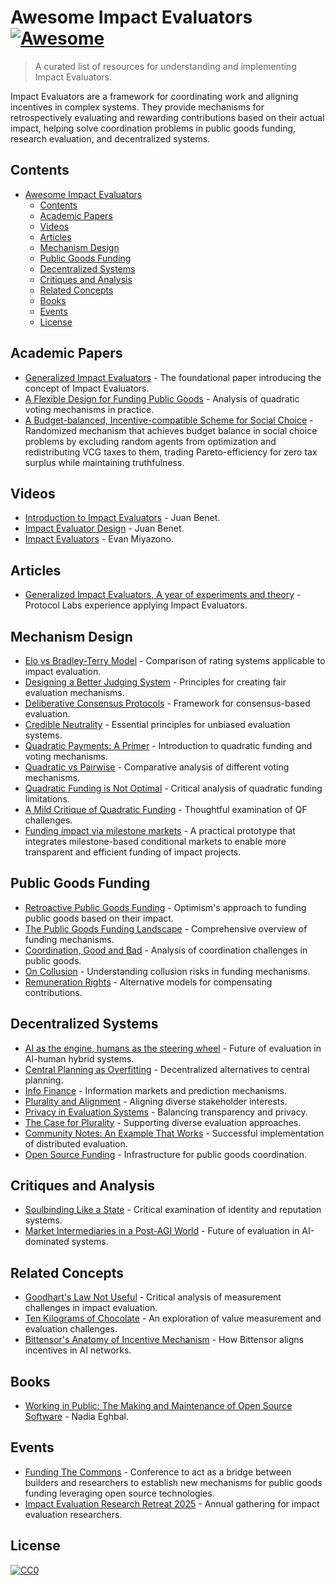 # Awesome Impact Evaluators [![Awesome](https://awesome.re/badge-flat2.svg)](https://awesome.re)

> A curated list of resources for understanding and implementing Impact Evaluators.

Impact Evaluators are a framework for coordinating work and aligning incentives in complex systems. They provide mechanisms for retrospectively evaluating and rewarding contributions based on their actual impact, helping solve coordination problems in public goods funding, research evaluation, and decentralized systems.

## Contents

- [Awesome Impact Evaluators ](#awesome-impact-evaluators-)
  - [Contents](#contents)
  - [Academic Papers](#academic-papers)
  - [Videos](#videos)
  - [Articles](#articles)
  - [Mechanism Design](#mechanism-design)
  - [Public Goods Funding](#public-goods-funding)
  - [Decentralized Systems](#decentralized-systems)
  - [Critiques and Analysis](#critiques-and-analysis)
  - [Related Concepts](#related-concepts)
  - [Books](#books)
  - [Events](#events)
  - [License](#license)

## Academic Papers

- [Generalized Impact Evaluators](https://research.protocol.ai/publications/generalized-impact-evaluators/ngwhitepaper2.pdf) - The foundational paper introducing the concept of Impact Evaluators.
- [A Flexible Design for Funding Public Goods](https://arxiv.org/pdf/1809.06421) - Analysis of quadratic voting mechanisms in practice.
- [A Budget-balanced, Incentive-compatible Scheme for Social Choice](https://infoscience.epfl.ch/server/api/core/bitstreams/e929c9a6-d7d4-453b-a200-20ad93b64052/content) - Randomized mechanism that achieves budget balance in social choice problems by excluding random agents from optimization and redistributing VCG taxes to them, trading Pareto-efficiency for zero tax surplus while maintaining truthfulness.

## Videos

- [Introduction to Impact Evaluators](https://youtu.be/TdDHWv00Z4E) - Juan Benet.
- [Impact Evaluator Design](https://youtu.be/1soPQ31ZHkQ) - Juan Benet.
- [Impact Evaluators](https://youtu.be/dpLtrugjfMc) - Evan Miyazono.

## Articles

- [Generalized Impact Evaluators, A year of experiments and theory](https://research.protocol.ai/blog/2023/generalized-impact-evaluators-a-year-of-experiments-and-theory/) - Protocol Labs experience applying Impact Evaluators.

## Mechanism Design

- [Elo vs Bradley-Terry Model](https://www.keiruaprod.fr/blog/2021/06/02/elo-vs-bradley-terry-model.html) - Comparison of rating systems applicable to impact evaluation.
- [Designing a Better Judging System](https://anishathalye.com/designing-a-better-judging-system/) - Principles for creating fair evaluation mechanisms.
- [Deliberative Consensus Protocols](https://jonathanwarden.com/deliberative-consensus-protocols/) - Framework for consensus-based evaluation.
- [Credible Neutrality](https://balajis.com/p/credible-neutrality) - Essential principles for unbiased evaluation systems.
- [Quadratic Payments: A Primer](https://vitalik.eth.limo/general/2019/12/07/quadratic.html) - Introduction to quadratic funding and voting mechanisms.
- [Quadratic vs Pairwise](https://blog.zaratan.world/p/quadratic-v-pairwise) - Comparative analysis of different voting mechanisms.
- [Quadratic Funding is Not Optimal](https://jonathanwarden.com/quadratic-funding-is-not-optimal/) - Critical analysis of quadratic funding limitations.
- [A Mild Critique of Quadratic Funding](https://kronosapiens.github.io/blog/2019/12/13/mild-critique-qf.html) - Thoughtful examination of QF challenges.
- [Funding impact via milestone markets](https://docs.fileverse.io/0x0D97273dee4D1010321f9eBa2e9eaB135C17D6dE/0#key=5GgcacTDy2h1QwWV9vJqGD-YzwomzuIOueMACpjghbJLxfG3ZqbWl1qDC1Le04uR) - A practical prototype that integrates milestone-based conditional markets to enable more transparent and efficient funding of impact projects.

## Public Goods Funding

- [Retroactive Public Goods Funding](https://medium.com/ethereum-optimism/retroactive-public-goods-funding-33c9b7d00f0c) - Optimism's approach to funding public goods based on their impact.
- [The Public Goods Funding Landscape](https://splittinginfinity.substack.com/p/the-public-goods-funding-landscape) - Comprehensive overview of funding mechanisms.
- [Coordination, Good and Bad](https://vitalik.eth.limo/general/2020/09/11/coordination.html) - Analysis of coordination challenges in public goods.
- [On Collusion](https://vitalik.eth.limo/general/2019/04/03/collusion.html) - Understanding collusion risks in funding mechanisms.
- [Remuneration Rights](https://openrevolution.net/remuneration-rights) - Alternative models for compensating contributions.

## Decentralized Systems

- [AI as the engine, humans as the steering wheel](https://vitalik.eth.limo/general/2025/02/28/aihumans.html) - Future of evaluation in AI-human hybrid systems.
- [Central Planning as Overfitting](https://vitalik.eth.limo/general/2018/11/25/central_planning.html) - Decentralized alternatives to central planning.
- [Info Finance](https://vitalik.eth.limo/general/2024/11/09/infofinance.html) - Information markets and prediction mechanisms.
- [Plurality and Alignment](https://vitalik.eth.limo/general/2024/09/28/alignment.html) - Aligning diverse stakeholder interests.
- [Privacy in Evaluation Systems](https://vitalik.eth.limo/general/2025/04/14/privacy.html) - Balancing transparency and privacy.
- [The Case for Plurality](https://vitalik.eth.limo/general/2024/08/21/plurality.html) - Supporting diverse evaluation approaches.
- [Community Notes: An Example That Works](https://vitalik.eth.limo/general/2023/08/16/communitynotes.html) - Successful implementation of distributed evaluation.
- [Open Source Funding](https://vitalik.eth.limo/general/2025/03/29/pubos.html) - Infrastructure for public goods coordination.

## Critiques and Analysis

- [Soulbinding Like a State](https://newsletter.squishy.computer/p/soulbinding-like-a-state) - Critical examination of identity and reputation systems.
- [Market Intermediaries in a Post-AGI World](https://meaningalignment.substack.com/p/market-intermediaries-a-post-agi) - Future of evaluation in AI-dominated systems.

## Related Concepts

- [Goodhart's Law Not Useful](https://commoncog.com/goodharts-law-not-useful/) - Critical analysis of measurement challenges in impact evaluation.
- [Ten Kilograms of Chocolate](https://medium.com/@florian_32814/ten-kilograms-of-chocolate-75c4fa3492b6) - An exploration of value measurement and evaluation challenges.
- [Bittensor's Anatomy of Incentive Mechanism](https://docs.bittensor.com/learn/anatomy-of-incentive-mechanism) - How Bittensor aligns incentives in AI networks.

## Books

- [Working in Public: The Making and Maintenance of Open Source Software](https://press.stripe.com/working-in-public) - Nadia Eghbal.

## Events

- [Funding The Commons](https://www.fundingthecommons.io/) - Conference to act as a bridge between builders and researchers to establish new mechanisms for public goods funding leveraging open source technologies.
- [Impact Evaluation Research Retreat 2025](https://www.researchretreat.org/ierr-2025/) - Annual gathering for impact evaluation researchers.

## License

[![CC0](https://mirrors.creativecommons.org/presskit/buttons/88x31/svg/cc-zero.svg)](https://creativecommons.org/publicdomain/zero/1.0)
